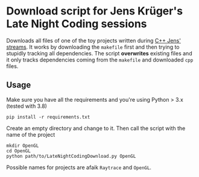 # Download script for Jens Krüger's Late Night Coding sessions

Downloads all files of one of the toy projects written during [C++ Jens' streams](https://www.twitch.tv/jhkrueger).
It works by downloading the `makefile` first and then trying to stupidly tracking all dependencies.
The script **overwrites** existing files and it only tracks dependencies coming from the `makefile` and downloaded
`cpp` files.

## Usage

Make sure you have all the requirements and you're using Python > 3.x (tested with 3.8)

```shell script
pip install -r requirements.txt
```

Create an empty directory and change to it. Then call the script with the name of the project

```
mkdir OpenGL
cd OpenGL
python path/to/LateNightCodingDownload.py OpenGL
```

Possible names for projects are afaik `Raytrace` and `OpenGL`.
